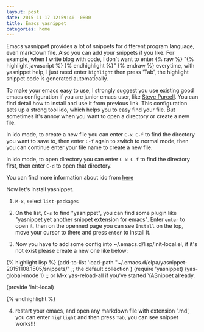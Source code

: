 ```yaml
---
layout: post
date: 2015-11-17 12:59:40 -0800
title: Emacs yasnippet
categories: home
---
```


Emacs yasnippet provides a lot of snippets for different program language, even markdown file. Also you can add your snippets if you like. For example, when I write blog with code, I don't want to enter {% raw %} "{% highlight javascript %} {% endhighlight %}" {% endraw %} everytime, with yasnippet help, I just need enter `highlight` then press 'Tab', the highlight snippet code is generated automatically.

To make your emacs easy to use, I strongly suggest you use existing good emacs configuration if you are junior emacs user, like [Steve Purcell](https://github.com/purcell/emacs.d). You can find detail how to install and use it from previous link. This configuration sets up a strong tool ido, which helps you to easy find your file. But sometimes it's annoy when you want to open a directory or create a new file.

In ido mode, to create a new file you can enter `C-x C-f` to find the directory you want to save to, then enter `C-f` again to switch to normal mode, then you can continue enter your file name to create a new file.

In ido mode, to open directory you can enter `C-x C-f` to find the directory first, then enter `C-d` to open that directory.

You can find more information about ido from [here](http://www.emacswiki.org/emacs/InteractivelyDoThings)

Now let's install yasnippet.

1. `M-x`, select `list-packages`

2. On the list, `C-s` to find "yasnippet", you can find some plugin like "yasnippet yet another snippet extension for emacs". Enter `enter` to open it, then on the openned page you can see `Install` on the top, move your cursor to there and press `enter` to install it.

3. Now you have to add some config into ~/.emacs.d/lisp/init-local.el, if it's not exist please create a new one like below:

{% highlight lisp %}
(add-to-list 'load-path
"~/.emacs.d/elpa/yasnippet-20151108.1505/snippets/"         ;; the default collection
)
(require 'yasnippet)
(yas-global-mode 1) ;; or M-x yas-reload-all if you've started YASnippet already.

(provide 'init-local)

{% endhighlight %}

4. restart your emacs, and open any markdown file with extension '.md', you can enter `highlight` and then press `Tab`, you can see snippet works!!!

